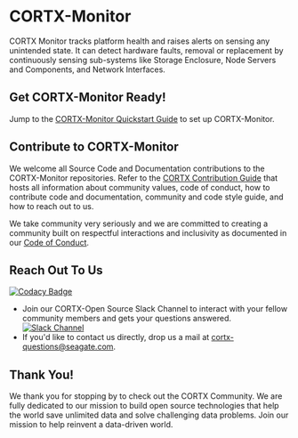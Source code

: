

# CORTX-Monitor

CORTX Monitor tracks platform health and raises alerts on sensing any unintended state. It can detect hardware faults, removal or replacement by continuously sensing sub-systems like Storage Enclosure, Node Servers and Components, and Network Interfaces.

## Get CORTX-Monitor Ready! 

Jump to the [CORTX-Monitor Quickstart Guide](cortx-monitorQuickstartGuide.md) to set up CORTX-Monitor. 

## Contribute to CORTX-Monitor

We welcome all Source Code and Documentation contributions to the CORTX-Monitor repositories. Refer to the [CORTX Contribution Guide](CONTRIBUTING.md) that hosts all information about community values, code of conduct, how to contribute code and documentation, community and code style guide, and how to reach out to us. 

We take community very seriously and we are committed to creating a community built on respectful interactions and inclusivity as documented in our [Code of Conduct](CODE_OF_CONDUCT).

## Reach Out To Us

[![Codacy Badge](https://api.codacy.com/project/badge/Grade/4d251d6e46e4445a978b1616516a3bc7)](https://app.codacy.com/gh/Seagate/cortx-monitor?utm_source=github.com&utm_medium=referral&utm_content=Seagate/cortx-monitor&utm_campaign=Badge_Grade)
- Join our CORTX-Open Source Slack Channel to interact with your fellow community members and gets your questions answered. [![Slack Channel](https://img.shields.io/badge/chat-on%20Slack-blue)](https://join.slack.com/t/cortxcommunity/shared_invite/zt-femhm3zm-yiCs5V9NBxh89a_709FFXQ?)
- If you'd like to contact us directly, drop us a mail at cortx-questions@seagate.com.

## Thank You!

We thank you for stopping by to check out the CORTX Community. We are fully dedicated to our mission to build open source technologies that help the world save unlimited data and solve challenging data problems. Join our mission to help reinvent a data-driven world.
